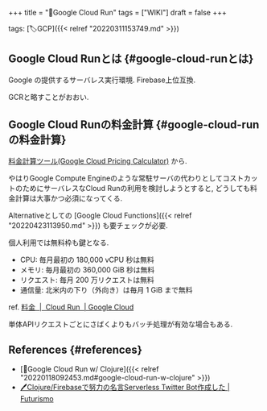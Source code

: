 +++
title = "📝Google Cloud Run"
tags = ["WIKI"]
draft = false
+++

tags: [🏷GCP]({{< relref "20220311153749.md" >}})


## Google Cloud Runとは {#google-cloud-runとは}

Google の提供するサーバレス実行環境. Firebase上位互換.

GCRと略すことがおおい.


## Google Cloud Runの料金計算 {#google-cloud-runの料金計算}

[料金計算ツール(Google Cloud Pricing Calculator)](https://cloud.google.com/products/calculator) から.

やはりGoogle Compute Engineのような常駐サーバの代わりとしてコストカットのためにサーバレスなCloud Runの利用を検討しようとすると, どうしても料金計算は大事かつ必須になってくる.

Alternativeとしての [Google Cloud Functions]({{< relref "20220423113950.md" >}}) も要チェックが必要.

個人利用では無料枠も鍵となる.

-   CPU: 毎月最初の 180,000 vCPU 秒は無料
-   メモリ: 毎月最初の 360,000 GiB 秒は無料
-   リクエスト: 毎月 200 万リクエストは無料
-   通信量: 北米内の下り（外向き）は毎月 1 GiB まで無料

ref. [料金  |  Cloud Run  | Google Cloud](https://cloud.google.com/run/pricing?hl=ja)

単体APIリクエストごとにさばくよりもバッチ処理が有効な場合もある.


## References {#references}

-   [📝Google Cloud Run w/ Clojure]({{< relref "20220118092453.md#google-cloud-run-w-clojure" >}})
-   [🖊Clojure/Firebaseで努力の名言Serverless Twitter Bot作成した | Futurismo](https://futurismo.biz/meigen-twiter-bot-clojure-firebase-2022/#2022-dot-02-dot-23-%e8%bf%bd%e8%a8%98-cloud-run)
